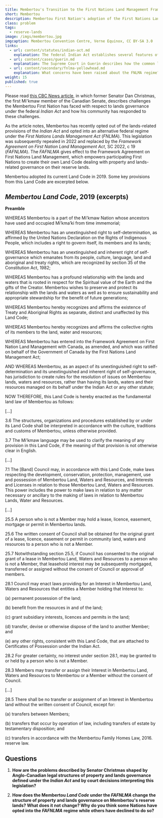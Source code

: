 ```yaml
---
title: Membertou's Transition to the First Nations Land Management Framework
short: Membertou 
description: Membertou First Nation's adoption of the First Nations Land Management Framework
class: problem
tags:
  - reserve-lands
image: /imgs/membertou.jpg
imgcaption: Membertou Convention Centre, Verne Equinox, CC BY-SA 3.0
links:
  - url: content/statutes/indian-act.md
    explanation: The federal Indian Act establishes several features of property and governance on reserve lands. How would you describe this structure and what has chanced under the Membertou Land Code?
  - url: content/cases/guerin.md
    explanation: The Supreme Court in Guerin describes how the common law doctrine of Aboriginal title has changed since St Catherine's Milling and explains its relevance to emerging principles and relationships around reserve lands.
  - url: content/secondary/fnlma-yellowhead.md
    explanation: What concerns have been raised about the FNLMA regime? Might these explain some of the diverse decisions being made by First Nations with respect to reserve lands governance?
weight: 15
published: true
---
```


Please read [this CBC News article,](https://www.cbc.ca/news/politics/indian-act-horrible-existence-senator-christmas-1.4149551) in which former Senator Dan Christmas, the first Mi'kmaw member of the Canadian Senate, describes challenges the Membertou First Nation has faced with respect to lands governance under the federal *Indian Act* and how his community has responded to these challenges.

As the article notes, Membertou has recently opted out of the lands-related provisions of the *Indian Act* and opted into an alternative federal regime under the *First Nations Lands Management Act* (*FNLMA*). This legislation was subsequently repealed in 2022 and replaced by the *Framework Agreement on First Nation Land Management Act*, SC 2022, c 19 (*FAFNLMA*). The *FAFNLMA* gives effect to the Framework Agreement on First Nations Land Management, which empowers participating First Nations to create their own Land Code dealing with property and lands-related governance on their reserve lands.

Membertou adopted its current Land Code in 2019. Some key provisions from this Land Code are excerpted below.

## *Membertou Land Code*, 2019 (excerpts)

**Preamble**

WHEREAS Membertou is a part of the Mi’kmaw Nation whose ancestors have used and occupied Mi’kma’ki from time immemorial;

WHEREAS Membertou has an unextinguished right to self-determination, as affirmed by the United Nations Declaration on the Rights of Indigenous People, which includes a right to govern itself, its members and its lands;

WHEREAS Membertou has an unextinguished and inherent right of self-governance which emanates from its people, culture, language, land and aboriginal and treaty rights, which are recognized by section 35 of the Constitution Act, 1982;

WHEREAS Membertou has a profound relationship with the lands and waters that is rooted in respect for the Spiritual value of the Earth and the gifts of the Creator. Membertou wishes to preserve and protect its relationship with the lands and waters as well as to ensure sustainability and appropriate stewardship for the benefit of future generations;

WHEREAS Membertou hereby recognizes and affirms the existence of Treaty and Aboriginal Rights as separate, distinct and unaffected by this Land Code;

WHEREAS Membertou hereby recognizes and affirms the collective rights of its members to the land, water and resources;

WHEREAS Membertou has entered into the Framework Agreement on First Nation Land Management with Canada, as amended, and which was ratified on behalf of the Government of Canada by the First Nations Land Management Act;

AND WHEREAS Membertou, as an aspect of its unextinguished right to self-determination and its unextinguished and inherent right of self-governance, has jurisdiction to create rules for the resolution of issues on Membertou lands, waters and resources, rather than having its lands, waters and their resources managed on its behalf under the Indian Act or any other statute;

NOW THEREFORE, this Land Code is hereby enacted as the fundamental land law of Membertou as follows: 

[…]

3.6 The structures, organizations and procedures established by or under its Land Code shall be interpreted in accordance with the culture, traditions and customs of Membertou, unless otherwise provided.

3.7 The Mi’kmaw language may be used to clarify the meaning of any provision in this Land Code, if the meaning of that provision is not otherwise clear in English.

[…]

7.1 The [Band] Council may, in accordance with this Land Code, make laws respecting the development, conservation, protection, management, use and possession of Membertou Land, Waters and Resources, and Interests and Licenses in relation to those Membertou Land, Waters and Resources. This power includes the power to make laws in relation to any matter necessary or ancillary to the making of laws in relation to Membertou Lands, Water and Resources.

[…]

25.5 A person who is not a Member may hold a lease, licence, easement, mortgage or permit in Membertou lands.

25.6 The written consent of Council shall be obtained for the original grant of a lease, licence, easement or permit in community land, waters and resources to a person who is not a Member.

25.7 Notwithstanding section 25.5, if Council has consented to the original grant of a lease in Membertou Land, Waters and Resources to a person who is not a Member, that leasehold interest may be subsequently mortgaged, transferred or assigned without the consent of Council or approval of members.

28.1 Council may enact laws providing for an Interest in Membertou Land, Waters and Resources that entitles a Member holding that Interest to:

(a) permanent possession of the land;

(b) benefit from the resources in and of the land;

(c) grant subsidiary interests, licences and permits in the land;

(d) transfer, devise or otherwise dispose of the land to another Member; and

(e) any other rights, consistent with this Land Code, that are attached to Certificates of Possession under the Indian Act.

28.2 For greater certainty, no interest under section 28.1, may be granted to or held by a person who is not a Member.

28.3 Members may transfer or assign their Interest in Membertou Land, Waters and Resources to Membertou or a Member without the consent of Council.

[…]

28.5 There shall be no transfer or assignment of an Interest in Membertou land without the written consent of Council, except for:

(a) transfers between Members;

(b) transfers that occur by operation of law, including transfers of estate by testamentary disposition; and

(c) transfers in accordance with the Membertou Family Homes Law, 2016. reserve law.

## Questions

1. **How are the problems described by Senator Christmas shaped by Anglo-Canadian legal structures of property and lands governance defined under the *Indian Act* and by court decisions interpreting this legislation?**

2. **How does the Membertou *Land Code* under the *FAFNLMA* change the structure of property and lands governance on Membertou's reserve lands? What does it not change? Why do you think some Nations have opted into the *FAFNLMA* regime while others have declined to do so?**


